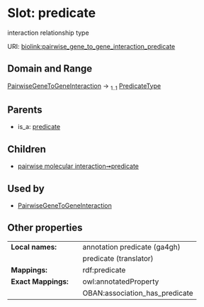 
# Slot: predicate


interaction relationship type

URI: [biolink:pairwise_gene_to_gene_interaction_predicate](https://w3id.org/biolink/vocab/pairwise_gene_to_gene_interaction_predicate)


## Domain and Range

[PairwiseGeneToGeneInteraction](PairwiseGeneToGeneInteraction.md) &#8594;  <sub>1..1</sub> [PredicateType](types/PredicateType.md)

## Parents

 *  is_a: [predicate](predicate.md)

## Children

 *  [pairwise molecular interaction➞predicate](pairwise_molecular_interaction_predicate.md)

## Used by

 * [PairwiseGeneToGeneInteraction](PairwiseGeneToGeneInteraction.md)

## Other properties

|  |  |  |
| --- | --- | --- |
| **Local names:** | | annotation predicate (ga4gh) |
|  | | predicate (translator) |
| **Mappings:** | | rdf:predicate |
| **Exact Mappings:** | | owl:annotatedProperty |
|  | | OBAN:association_has_predicate |

